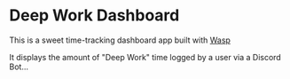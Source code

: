 # Deep Work Dashboard

This is a sweet time-tracking dashboard app built with [Wasp](https://wasp-lang.dev)

It displays the amount of "Deep Work" time logged by a user via a Discord Bot...